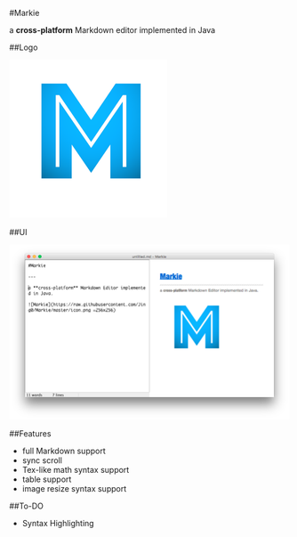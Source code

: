 #Markie

a **cross-platform** Markdown editor implemented in Java

##Logo

![logo](https://raw.githubusercontent.com/Jing0/Markie/master/icon.png)

##UI

![](https://raw.githubusercontent.com/Jing0/Markie/master/Markie.png)

##Features

* full Markdown support
* sync scroll
* Tex-like math syntax support
* table support
* image resize syntax support


##To-DO

* Syntax Highlighting